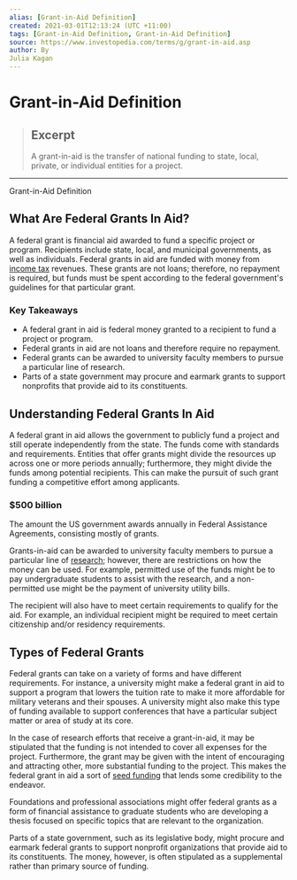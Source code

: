 ```yaml
---
alias: [Grant-in-Aid Definition]
created: 2021-03-01T12:13:24 (UTC +11:00)
tags: [Grant-in-Aid Definition, Grant-in-Aid Definition]
source: https://www.investopedia.com/terms/g/grant-in-aid.asp
author: By
Julia Kagan
---
```


# Grant-in-Aid Definition

> ## Excerpt
> A grant-in-aid is the transfer of national funding to state, local, private, or individual entities for a project.

---

Grant-in-Aid Definition
## What Are Federal Grants In Aid?

A federal grant is financial aid awarded to fund a specific project or program. Recipients include state, local, and municipal governments, as well as individuals. Federal grants in aid are funded with money from [income tax](https://www.investopedia.com/terms/i/incometax.asp) revenues. These grants are not loans; therefore, no repayment is required, but funds must be spent according to the federal government's guidelines for that particular grant.

### Key Takeaways

-   A federal grant in aid is federal money granted to a recipient to fund a project or program.
-   Federal grants in aid are not loans and therefore require no repayment.
-   Federal grants can be awarded to university faculty members to pursue a particular line of research.
-   Parts of a state government may procure and earmark grants to support nonprofits that provide aid to its constituents.

## Understanding Federal Grants In Aid

A federal grant in aid allows the government to publicly fund a project and still operate independently from the state. The funds come with standards and requirements. Entities that offer grants might divide the resources up across one or more periods annually; furthermore, they might divide the funds among potential recipients. This can make the pursuit of such grant funding a competitive effort among applicants.

### $500 billion

The amount the US government awards annually in Federal Assistance Agreements, consisting mostly of grants.

Grants-in-aid can be awarded to university faculty members to pursue a particular line of [research](https://www.investopedia.com/terms/r/randd.asp); however, there are restrictions on how the money can be used. For example, permitted use of the funds might be to pay undergraduate students to assist with the research, and a non-permitted use might be the payment of university utility bills.

The recipient will also have to meet certain requirements to qualify for the aid. For example, an individual recipient might be required to meet certain citizenship and/or residency requirements.

## Types of Federal Grants

Federal grants can take on a variety of forms and have different requirements. For instance, a university might make a federal grant in aid to support a program that lowers the tuition rate to make it more affordable for military veterans and their spouses. A university might also make this type of funding available to support conferences that have a particular subject matter or area of study at its core.

In the case of research efforts that receive a grant-in-aid, it may be stipulated that the funding is not intended to cover all expenses for the project. Furthermore, the grant may be given with the intent of encouraging and attracting other, more substantial funding to the project. This makes the federal grant in aid a sort of [seed funding](https://www.investopedia.com/terms/s/seedcapital.asp) that lends some credibility to the endeavor. 

Foundations and professional associations might offer federal grants as a form of financial assistance to graduate students who are developing a thesis focused on specific topics that are relevant to the organization.

Parts of a state government, such as its legislative body, might procure and earmark federal grants to support nonprofit organizations that provide aid to its constituents. The money, however, is often stipulated as a supplemental rather than primary source of funding.
